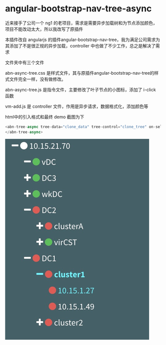 # angular-bootstrap-nav-tree-async


近来接手了公司一个 ng1 的老项目，需求是需要异步加载树和为节点添加颜色，项目不能改动太大，所以我改写了原插件

本插件改自 angularjs 的插件angular-bootstrap-nav-tree，我为满足公司需求为其添加了不是很正规的异步加载，controller 中也做了不少工作，总之是解决了需求

文件夹中有三个文件

abn-async-tree.css 是样式文件，其与原插件angular-bootstrap-nav-tree的样式文件完全一样，没有做修改。

abn-async-tree.js 是指令文件，主要修改了叶子节点的小图标，添加了 i-click 函数 

vm-add.js 是 controller 文件，作用是异步请求，数据格式化，添加颜色等

html中的引入格式和最终 demo 截图为下
```JavaScript
<abn-tree-async tree-data="clone_data" tree-control="clone_tree" on-select="clone_tree_handler(branch)" expand-level="2" initial-selection="Granny Smith" icon-leaf="fa fa-file" icon-expand="fa fa-plus" icon-collapse="fa fa-minus">
</abn-tree-async>
```

![image](https://github.com/Levxn7/angular-bootstrap-nav-tree-async/blob/master/demo.jpg)
